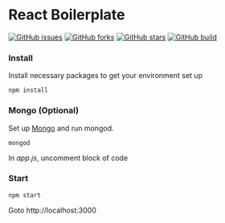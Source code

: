 # React Boilerplate
[![GitHub issues](https://img.shields.io/github/issues/vemuez/react-boilerplate.svg)](https://github.com/vemuez/react-boilerplate/issues)
[![GitHub forks](https://img.shields.io/github/forks/vemuez/react-boilerplate.svg)](https://github.com/vemuez/react-boilerplate/network)
[![GitHub stars](https://img.shields.io/github/stars/vemuez/react-boilerplate.svg)](https://github.com/vemuez/react-boilerplate/stargazers)
[![GitHub build](https://travis-ci.org/vemuez/react-boilerplate.svg?branch=master)](https://travis-ci.org/vemuez/react-boilerplate)

### Install
Install necessary packages to get your environment set up
```
npm install
```

### Mongo (Optional)
Set up [Mongo](https://docs.mongodb.com/manual/installation/) and run mongod.
```
mongod
```

In *app.js*, uncomment block of code

### Start
```
npm start
```
Goto http://localhost:3000
